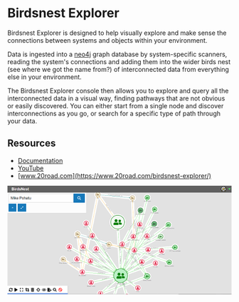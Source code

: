 # Birdsnest Explorer

Birdsnest Explorer is designed to help visually explore and make sense the connections between systems and objects within your environment. 

Data is ingested into a <a href="https://neo4j.com/" target="_blank">neo4j</a> graph database by system-specific scanners, reading the system's connections and adding them into the wider birds nest (see where we got the name from?) of interconnected data from everything else in your environment. 

The Birdsnest Explorer console then allows you to explore and query all the interconnected data in a visual way, finding pathways that are not obvious or easily discovered. You can either start from a single node and discover interconnections as you go, or search for a specific type of path through your data. 

## Resources

* [Documentation](/documentation/README.md "Documentation")
* [YouTube](https://www.youtube.com/playlist?list=PLbymiOxRQJvL01dXHwlRDcM0koccbGEro)
* [www.20road.com](https://www.20road.com/birdsnest-explorer/)

![Console example](documentation/image/console_view1.png "Console example")
